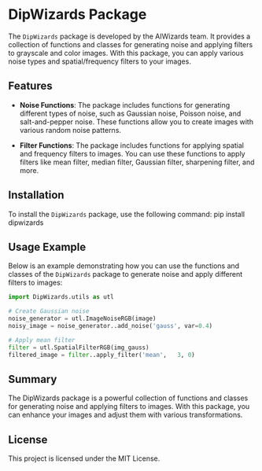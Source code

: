 # DipWizards Package

The `DipWizards` package is developed by the AIWizards team. It provides a collection of functions and classes for generating noise and applying filters to grayscale and color images. With this package, you can apply various noise types and spatial/frequency filters to your images.

## Features

- **Noise Functions**: The package includes functions for generating different types of noise, such as Gaussian noise, Poisson noise, and salt-and-pepper noise. These functions allow you to create images with various random noise patterns.

- **Filter Functions**: The package includes functions for applying spatial and frequency filters to images. You can use these functions to apply filters like mean filter, median filter, Gaussian filter, sharpening filter, and more.

## Installation

To install the `DipWizards` package, use the following command:
pip install dipwizards

## Usage Example

Below is an example demonstrating how you can use the functions and classes of the `DipWizards` package to generate noise and apply different filters to images:

```python
import DipWizards.utils as utl

# Create Gaussian noise
noise_generator = utl.ImageNoiseRGB(image)
noisy_image = noise_generator..add_noise('gauss', var=0.4)

# Apply mean filter
filter = utl.SpatialFilterRGB(img_gauss)
filtered_image = filter..apply_filter('mean',   3, 0)
```
## Summary

The DipWizards package is a powerful collection of functions and classes for generating noise and applying filters to images. With this package, you can enhance your images and adjust them with various transformations.

## License

This project is licensed under the MIT License.
